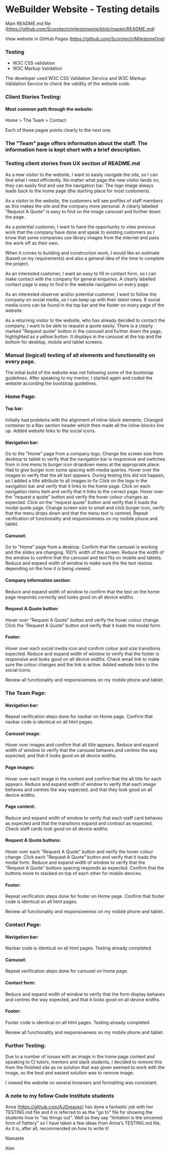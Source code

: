 # WeBuilder Website - Testing details

Main README.md file (https://github.com/Scorptech/milestoneone/blob/master/README.md)

View website in GitHub Pages (https://github.com/Scorptech/MilestoneOne)

### Testing

* W3C CSS validation
* W3C Markup Validation

The developer used W3C CSS Validation Service and W3C Markup Validation Service to check the validity of the website code.

### Client Stories Testing:

#### Most common path through the website:

Home > The Team > Contact

Each of these pages points clearly to the next one. 

### The "Team" page offers information about the staff. The information here is kept short with a brief description.

### Testing client stories from UX section of README.md

As a new visitor to the website, I want to easily navigate the site, so I can find what I need efficiently.
No matter what page the new visitor lands on, they can easily find and use the navigation bar.
The logo image always leads back to the home page (the starting place for most customers).
    
As a visitor to the website, the customers will see profiles of staff members as this makes the site and the company more personal.
A clearly labelled "Request A Quote" is easy to find on the image carousel and further down the page.
  
As a potential customer, I want to have the opportunity to view previous work that the company have done and speak to 
existing customers as I know that some companies use library images from the internet and pass the work off as their own.

When it comes to building and construction work, I would like an estimate (based on my requirements) and also a general idea of 
the time to complete the project. 

As an interested customer, I want an easy to fill in contact form, so I can make contact with the company for general
enquiries. A clearly labelled contact page is easy to find in the website navigation on every page.

As an interested observer and/or potential customer, I want to follow the company on social media, so I can keep up with their latest news.
6 social media icons can be found in the top bar and the footer on every page of the website.

As a returning visitor to the website, who has already decided to contact the company, I want to be able to request a quote easily.
There is a clearly marked "Request quote" button in the carousel and further down the page, highlighted as a yellow button. It displays in the carousel at the top and the bottom for desktop, mobile and tablet screens.

### Manual (logical) testing of all elements and functionality on every page.

The initial build of the website was not following some of the bootstrap guidelines. After speaking to my mentor, I started again and
coded the website according the bootstrap guidelines. 

### Home Page:

#### Top bar:
Initially had problems with the alignment of inline-block elements. Changed container to a Nav section header which then made all the
inline-blocks line up.
Added website links to the social icons.  
    
####  Navigation bar:
Go to the "Home" page from a company logo.
Change the screen size from desktop to tablet to verify that the navigation bar is responsive and switches from in line menu to burger icon dropdown menu at the appropriate place.  Had to give burger icon some spacing with media queries. 
Hover over the images to verify that the alt text appears. During testing this did not happen, so I added a title attribute to all images  to fix
Click on the logo in the navigation bar and verify that it links to the home page.
Click on each navigation menu item and verify that it links to the correct page.
Hover over the "request a quote" button and verify the hover colour changes as expected.
Click on the "request quote" button and verify that it loads the modal quote page.
Change screen size to small and click burger icon, verify that the menu drops down and that the menu text is centred.
Repeat verification of functionality and responsiveness on my mobile phone and tablet.

####  Carousel:
Go to "Home" page from a desktop.
Confirm that the carousel is working and the slides are changing. 100% width of the screen.
Reduce the width of the window to confirm that the carousel and text fits on mobile and tablets.
Reduce and expand width of window to make sure the the text resizes depending on the how it is being viewed.

####  Company information section:
Reduce and expand width of window to confirm that the text on the home page responds correctly and looks good on all device widths.

####  Request A Quote button:
Hover over "Request A Quote" button and verify the hover colour change. Click the "Request A Quote" button and verify that it loads the modal form.

####  Footer:
Hover over each social media icon and confirm colour and size transitions expected.
Reduce and expand width of window to verify that the footer is responsive and looks good on all device widths.
Check email link to make sure the colour changes and the link is active.
Added website links to the social icons.  

Review all functionality and responsiveness on my mobile phone and tablet.

### The Team Page:

####  Navigation bar:
Repeat verification steps done for navbar on Home page.
Confirm that navbar code is identical on all html pages.

####  Carousel image:
Hover over images and confirm that alt title appears.
Reduce and expand width of window to verify that the carousel behaves and centres 
the way expected, and that it looks good on all device widths.

####  Page images:
Hover over each image in the content and confirm that the alt title for each appears.
Reduce and expand width of window to verify that each image behaves and centres the 
way expected, and that they look good on all device widths.

####  Page content:
Reduce and expand width of window to verify that each staff card behaves as expected and that the transitions expand and contract as
expected. Check staff cards look good on all device widths.

####  Request A Quote buttons:
Hover over each "Request A Quote" button and verify the hover colour change.
Click each "Request A Quote" button and verify that it loads the modal form.
Reduce and expand width of window to verify that the "Request A Quote" buttons spacing responds as expected.
Confirm that the buttons move to stacked on top of each other for mobile devices.

####  Footer:
Repeat verification steps done for footer on Home page.
Confirm that footer code is identical on all html pages.

Review all functionality and responsiveness on my mobile phone and tablet.

### Contact Page:

####  Navigation bar:
Navbar code is identical on all html pages. Testing already completed.

####  Carousel:
Repeat verification steps done for carousel on home page.

####  Contact form:
Reduce and expand width of window to verify that the form display 
behaves and centres the way expected, and that it looks good on 
all device widths.

####  Footer:
Footer code is identical on all html pages. Testing already completed.

Review all functionality and responsiveness on my mobile phone and tablet.

### Further Testing:

Due to a number of issues with an image in the home page content and speaking to CI tutors, mentors and slack students, I decided
to remove this from the finished site as no solution that was given seemed to work with the image, so the best and easiest solution was
to remove image. 
 
I viewed the website on several browsers and formatting was consistant.

### A note to my fellow Code Institute students

Anna (https://github.com/AJGreaves) has done a fantastic job with her TESTING.md file and it is referred to as the "go to" file for showing the students how to "lay things out". Well as they say "Imitation is the sincerest form of flattery" so I have taken a few ideas from Anna's TESTING.md file, As it is, after all, 
recommended on how to write it!  

Namaste

Alan